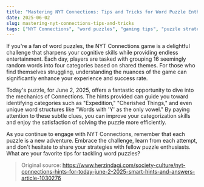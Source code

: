 ```yaml
---
title: "Mastering NYT Connections: Tips and Tricks for Word Puzzle Enthusiasts"
date: 2025-06-02
slug: mastering-nyt-connections-tips-and-tricks
tags: ["NYT Connections", "word puzzles", "gaming tips", "puzzle strategies"]
---
```


If you're a fan of word puzzles, the NYT Connections game is a delightful challenge that sharpens your cognitive skills while providing endless entertainment. Each day, players are tasked with grouping 16 seemingly random words into four categories based on shared themes. For those who find themselves struggling, understanding the nuances of the game can significantly enhance your experience and success rate.

Today's puzzle, for June 2, 2025, offers a fantastic opportunity to dive into the mechanics of Connections. The hints provided can guide you toward identifying categories such as "Expedition," "Cherished Things," and even unique word structures like "Words with 'Y' as the only vowel." By paying attention to these subtle clues, you can improve your categorization skills and enjoy the satisfaction of solving the puzzle more efficiently.

As you continue to engage with NYT Connections, remember that each puzzle is a new adventure. Embrace the challenge, learn from each attempt, and don't hesitate to share your strategies with fellow puzzle enthusiasts. What are your favorite tips for tackling word puzzles? 

> Original source: https://www.herzindagi.com/society-culture/nyt-connections-hints-for-today-june-2-2025-smart-hints-and-answers-article-1030276